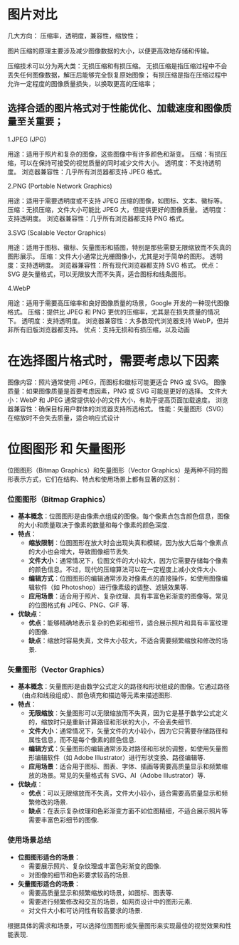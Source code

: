 # 图片对比

几大方向： 压缩率，透明度，兼容性，缩放性；

图片压缩的原理主要涉及减少图像数据的大小，以便更高效地存储和传输。

压缩技术可以分为两大类：无损压缩和有损压缩。
无损压缩是指压缩过程中不会丢失任何图像数据，解压后能够完全恢复原始图像；
有损压缩是指在压缩过程中允许一定程度的图像质量损失，以换取更高的压缩率；

## 选择合适的图片格式对于性能优化、加载速度和图像质量至关重要；

1.JPEG (JPG)

用途：适用于照片和复杂的图像，这些图像中有许多颜色和渐变。
压缩：有损压缩，可以在保持可接受的视觉质量的同时减少文件大小。
透明度：不支持透明度。
浏览器兼容性：几乎所有浏览器都支持 JPEG 格式。

2.PNG (Portable Network Graphics)

用途：适用于需要透明度或不支持 JPEG 压缩的图像，如图标、文本、徽标等。
压缩：无损压缩，文件大小可能比 JPEG 大，但提供更好的图像质量。
透明度：支持透明度。
浏览器兼容性：几乎所有浏览器都支持 PNG 格式。

3.SVG (Scalable Vector Graphics)

用途：适用于图标、徽标、矢量图形和插图，特别是那些需要无限缩放而不失真的图形展示。
压缩：文件大小通常比光栅图像小，尤其是对于简单的图形。
透明度：支持透明度。
浏览器兼容性：所有现代浏览器都支持 SVG 格式。
优点：SVG 是矢量格式，可以无限放大而不失真，适合图标和线条图形。

4.WebP

用途：适用于需要高压缩率和良好图像质量的场景，Google 开发的一种现代图像格式。
压缩：提供比 JPEG 和 PNG 更优的压缩率，尤其是在损失质量的情况下。
透明度：支持透明度。
浏览器兼容性：大多数现代浏览器支持 WebP，但并非所有旧版浏览器都支持。
优点：支持无损和有损压缩，以及动画

# 在选择图片格式时，需要考虑以下因素

图像内容：照片通常使用 JPEG，而图标和徽标可能更适合 PNG 或 SVG。
图像质量：如果图像质量是首要考虑因素，PNG 或 SVG 可能是更好的选择。
文件大小：WebP 和 JPEG 通常提供较小的文件大小，有助于提高页面加载速度。
浏览器兼容性：确保目标用户群体的浏览器支持所选格式。
性能：矢量图形（SVG）在缩放时不会失去质量，适合响应式设计

# 位图图形 和 矢量图形

位图图形（Bitmap Graphics）和矢量图形（Vector Graphics）是两种不同的图形表示方式，它们在结构、特点和使用场景上都有显著的区别：

### 位图图形（Bitmap Graphics）

- **基本概念**：位图图形是由像素点组成的图像。每个像素点包含颜色信息，图像的大小和质量取决于像素的数量和每个像素的颜色深度.
- **特点**：
  - **缩放限制**：位图图形在放大时会出现失真和模糊，因为放大后每个像素点的大小也会增大，导致图像细节丢失.
  - **文件大小**：通常情况下，位图文件的大小较大，因为它需要存储每个像素的颜色信息。不过，现代的压缩算法可以在一定程度上减小文件大小.
  - **编辑方式**：位图图形的编辑通常涉及对像素点的直接操作，如使用图像编辑软件（如 Photoshop）进行像素级的调整、滤镜效果等.
  - **应用场景**：适合用于照片、复杂纹理、具有丰富色彩渐变的图像等。常见的位图格式有 JPEG、PNG、GIF 等.
- **优缺点**：
  - **优点**：能够精确地表示复杂的色彩和细节，适合展示照片和具有丰富纹理的图像.
  - **缺点**：缩放时容易失真，文件大小较大，不适合需要频繁缩放和修改的场景.

### 矢量图形（Vector Graphics）

- **基本概念**：矢量图形是由数学公式定义的路径和形状组成的图像。它通过路径（由点和线段组成）、颜色填充和描边等元素来描述图形.
- **特点**：
  - **无限缩放**：矢量图形可以无限缩放而不失真，因为它是基于数学公式定义的，缩放时只是重新计算路径和形状的大小，不会丢失细节.
  - **文件大小**：通常情况下，矢量文件的大小较小，因为它只需要存储路径和属性信息，而不是每个像素的颜色信息.
  - **编辑方式**：矢量图形的编辑通常涉及对路径和形状的调整，如使用矢量图形编辑软件（如 Adobe Illustrator）进行形状变换、路径编辑等.
  - **应用场景**：适合用于图标、图表、字体、插画等需要高质量显示和频繁缩放的场景。常见的矢量格式有 SVG、AI（Adobe Illustrator）等.
- **优缺点**：
  - **优点**：可以无限缩放而不失真，文件大小较小，适合需要高质量显示和频繁修改的场景.
  - **缺点**：在表示复杂纹理和色彩渐变方面不如位图精细，不适合展示照片等需要丰富色彩细节的图像.

### 使用场景总结

- **位图图形适合的场景**：
  - 需要展示照片、复杂纹理或丰富色彩渐变的图像.
  - 对图像的细节和色彩要求较高的场景.
- **矢量图形适合的场景**：
  - 需要高质量显示和频繁缩放的场景，如图标、图表等.
  - 需要进行频繁修改和交互的场景，如网页设计中的图形元素.
  - 对文件大小和可访问性有较高要求的场景.

根据具体的需求和场景，可以选择位图图形或矢量图形来实现最佳的视觉效果和性能表现.
